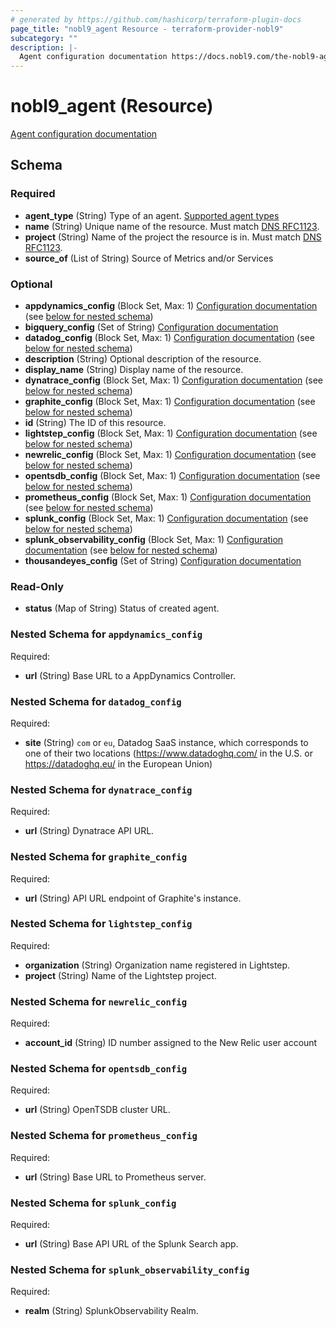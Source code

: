 ```yaml
---
# generated by https://github.com/hashicorp/terraform-plugin-docs
page_title: "nobl9_agent Resource - terraform-provider-nobl9"
subcategory: ""
description: |-
  Agent configuration documentation https://docs.nobl9.com/the-nobl9-agent
---
```


# nobl9_agent (Resource)

[Agent configuration documentation](https://docs.nobl9.com/the-nobl9-agent)



<!-- schema generated by tfplugindocs -->
## Schema

### Required

- **agent_type** (String) Type of an agent. [Supported agent types](https://docs.nobl9.com/the-nobl9-agent)
- **name** (String) Unique name of the resource. Must match [DNS RFC1123](https://kubernetes.io/docs/concepts/overview/working-with-objects/names/#names).
- **project** (String) Name of the project the resource is in. Must match [DNS RFC1123](https://kubernetes.io/docs/concepts/overview/working-with-objects/names/#names).
- **source_of** (List of String) Source of Metrics and/or Services

### Optional

- **appdynamics_config** (Block Set, Max: 1) [Configuration documentation](https://docs.nobl9.com/Sources/appdynamics#appdynamics-agent) (see [below for nested schema](#nestedblock--appdynamics_config))
- **bigquery_config** (Set of String) [Configuration documentation](https://docs.nobl9.com/Sources/bigquery#bigquery-agent)
- **datadog_config** (Block Set, Max: 1) [Configuration documentation](https://docs.nobl9.com/Sources/datadog#datadog-agent) (see [below for nested schema](#nestedblock--datadog_config))
- **description** (String) Optional description of the resource.
- **display_name** (String) Display name of the resource.
- **dynatrace_config** (Block Set, Max: 1) [Configuration documentation](https://docs.nobl9.com/Sources/dynatrace#dynatrace-agent) (see [below for nested schema](#nestedblock--dynatrace_config))
- **graphite_config** (Block Set, Max: 1) [Configuration documentation](https://docs.nobl9.com/Sources/graphite#graphite-agent) (see [below for nested schema](#nestedblock--graphite_config))
- **id** (String) The ID of this resource.
- **lightstep_config** (Block Set, Max: 1) [Configuration documentation](https://docs.nobl9.com/Sources/lightstep#lightstep-agent) (see [below for nested schema](#nestedblock--lightstep_config))
- **newrelic_config** (Block Set, Max: 1) [Configuration documentation](https://docs.nobl9.com/Sources/new-relic#new-relic-agent) (see [below for nested schema](#nestedblock--newrelic_config))
- **opentsdb_config** (Block Set, Max: 1) [Configuration documentation](https://docs.nobl9.com/Sources/opentsdb#opentsdb-agent) (see [below for nested schema](#nestedblock--opentsdb_config))
- **prometheus_config** (Block Set, Max: 1) [Configuration documentation](https://docs.nobl9.com/Sources/prometheus#prometheus-agent) (see [below for nested schema](#nestedblock--prometheus_config))
- **splunk_config** (Block Set, Max: 1) [Configuration documentation](https://docs.nobl9.com/Sources/splunk#splunk-agent) (see [below for nested schema](#nestedblock--splunk_config))
- **splunk_observability_config** (Block Set, Max: 1) [Configuration documentation](https://docs.nobl9.com/Sources/splunk-observability) (see [below for nested schema](#nestedblock--splunk_observability_config))
- **thousandeyes_config** (Set of String) [Configuration documentation](https://docs.nobl9.com/Sources/thousandeyes#thousandeyes-agent)

### Read-Only

- **status** (Map of String) Status of created agent.

<a id="nestedblock--appdynamics_config"></a>
### Nested Schema for `appdynamics_config`

Required:

- **url** (String) Base URL to a AppDynamics Controller.


<a id="nestedblock--datadog_config"></a>
### Nested Schema for `datadog_config`

Required:

- **site** (String) `com` or `eu`, Datadog SaaS instance, which corresponds to one of their two locations (https://www.datadoghq.com/ in the U.S. or https://datadoghq.eu/ in the European Union)


<a id="nestedblock--dynatrace_config"></a>
### Nested Schema for `dynatrace_config`

Required:

- **url** (String) Dynatrace API URL.


<a id="nestedblock--graphite_config"></a>
### Nested Schema for `graphite_config`

Required:

- **url** (String) API URL endpoint of Graphite's instance.


<a id="nestedblock--lightstep_config"></a>
### Nested Schema for `lightstep_config`

Required:

- **organization** (String) Organization name registered in Lightstep.
- **project** (String) Name of the Lightstep project.


<a id="nestedblock--newrelic_config"></a>
### Nested Schema for `newrelic_config`

Required:

- **account_id** (String) ID number assigned to the New Relic user account


<a id="nestedblock--opentsdb_config"></a>
### Nested Schema for `opentsdb_config`

Required:

- **url** (String) OpenTSDB cluster URL.


<a id="nestedblock--prometheus_config"></a>
### Nested Schema for `prometheus_config`

Required:

- **url** (String) Base URL to Prometheus server.


<a id="nestedblock--splunk_config"></a>
### Nested Schema for `splunk_config`

Required:

- **url** (String) Base API URL of the Splunk Search app.


<a id="nestedblock--splunk_observability_config"></a>
### Nested Schema for `splunk_observability_config`

Required:

- **realm** (String) SplunkObservability Realm.


